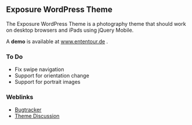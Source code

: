 ## Exposure WordPress Theme

The Exposure WordPress Theme is a photography theme that should work on desktop browsers and iPads using jQuery Mobile. 

A **demo** is available at <a href="http://www.ententour.de">www.ententour.de .

### To Do

  * Fix swipe navigation
  * Support for orientation change
  * Support for portrait images

### Weblinks

  * <a href="http://www.codelounge.de/forum/tracker/project-19-wordpress-exposure-theme/">Bugtracker</a>
  * <a href="http://www.codelounge.de/forum/forum/101-themes/">Theme Discussion</a>

